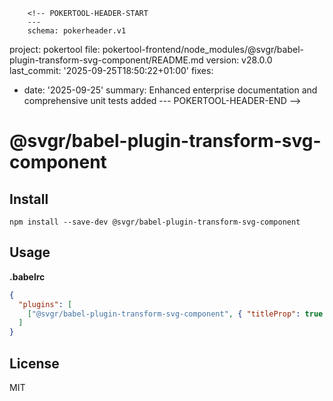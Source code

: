        <!-- POKERTOOL-HEADER-START
        ---
        schema: pokerheader.v1
project: pokertool
file: pokertool-frontend/node_modules/@svgr/babel-plugin-transform-svg-component/README.md
version: v28.0.0
last_commit: '2025-09-25T18:50:22+01:00'
fixes:
- date: '2025-09-25'
  summary: Enhanced enterprise documentation and comprehensive unit tests added
        ---
        POKERTOOL-HEADER-END -->
# @svgr/babel-plugin-transform-svg-component

## Install

```
npm install --save-dev @svgr/babel-plugin-transform-svg-component
```

## Usage

**.babelrc**

```json
{
  "plugins": [
    ["@svgr/babel-plugin-transform-svg-component", { "titleProp": true }]
  ]
}
```

## License

MIT

